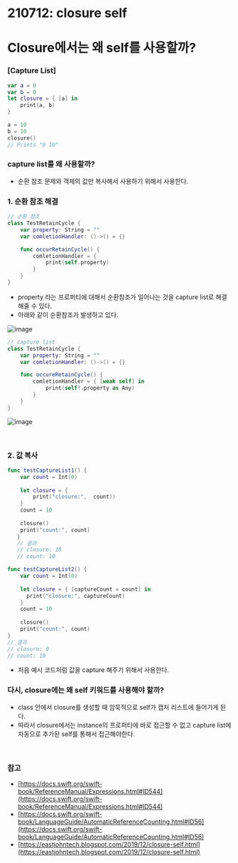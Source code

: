 # 210712: closure self

# Closure에서는 왜 self를 사용할까?

### [Capture List]

```swift
var a = 0
var b = 0
let closure = { [a] in
    print(a, b)
}

a = 10
b = 10
closure()
// Prints "0 10"
```

### capture list를 왜 사용할까?

- 순환 참조 문제와 객체의 값만 복사해서 사용하기 위해서 사용한다.

### 1. 순환 참조 해결

```swift
// 순환 참조
class TestRetainCycle {
    var property: String = ""
    var comletionHandler: ()->() = {}

    func occurRetainCycle() {
        comletionHandler = {
            print(self.property)
        }
    }
}

```

- property 라는 프로퍼티에 대해서 순환참조가 일어나는 것을 capture list로 해결해줄 수 있다.
- 아래와 같이 순환참조가 발생하고 있다.

![image](https://user-images.githubusercontent.com/73867548/125304655-b9e79d00-e368-11eb-9acf-54002689164f.jpeg)


```swift
// capture list
class TestRetainCycle {
    var property: String = ""
    var comletionHandler: ()->() = {}

    func occureRetainCycle() {
        comletionHandler = { [weak self] in
            print(self?.property as Any)
        }
    }
}
```

![image](https://user-images.githubusercontent.com/73867548/125304655-b9e79d00-e368-11eb-9acf-54002689164f.jpeg)


<br>

### 2. 값 복사

```swift
func testCaptureList1() {
    var count = Int(0)
    
    let closure = {
        print("closure:",  count))
    }
    count = 10
    
    closure()
    print("count:", count)
   }
   // 결과
   // closure: 10
   // count: 10

func testCaptureList2() {
    var count = Int(0)
    
    let closure = { [captureCount = count] in
      print("closure:", captureCount)
    }
    count = 10
        
    closure()
    print("count:", count)
}
// 결과
// closure: 0
// count: 10
```

- 처음 예시 코드처럼 값을 capture 해주기 위해서 사용한다.

### 다시, closure에는 왜 self 키워드를 사용해야 할까?

- class 안에서 closure를 생성할 때 암묵적으로 self가 캡처 리스트에 들어가게 된다.
- 따라서 closure에서는 instance의 프로퍼티에 바로 접근할 수 없고 capture list에 자동으로 추가된 self를 통해서 접근해야한다.

<br>

### 참고

- [https://docs.swift.org/swift-book/ReferenceManual/Expressions.html#ID544](https://docs.swift.org/swift-book/ReferenceManual/Expressions.html#ID544)
- [https://docs.swift.org/swift-book/LanguageGuide/AutomaticReferenceCounting.html#ID56](https://docs.swift.org/swift-book/LanguageGuide/AutomaticReferenceCounting.html#ID56)
- [https://eastjohntech.blogspot.com/2019/12/closure-self.html](https://eastjohntech.blogspot.com/2019/12/closure-self.html)
